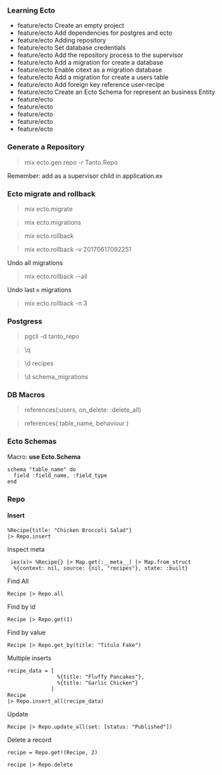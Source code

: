  ### Learning Ecto

- feature/ecto Create an empty project
- feature/ecto Add dependencies for postgres and ecto
- feature/ecto Adding repository
- feature/ecto Set database credentials
- feature/ecto Add the repository process to the supervisor
- feature/ecto Add a migration for create a database
- feature/ecto Enable citext as a migration database
- feature/ecto Add a migration for create a users table
- feature/ecto Add foreign key reference user-recipe
- feature/ecto Create an Ecto Schema for represent an business Entity
- feature/ecto
- feature/ecto
- feature/ecto
- feature/ecto
- feature/ecto

### Generate a Repository

> mix ecto.gen.repo -r Tanto.Repo

Remember: add as a supervisor child in application.ex

### Ecto migrate and rollback

> mix ecto.migrate

> mix ecto.migrations

> mix ecto.rollback

> mix ecto.rollback -v 20170617092251

Undo all migrations

> mix ecto.rollback --all

Undo last `n` migrations

> mix ecto.rollback -n 3

### Postgress

> pgcli -d tanto_repo

> \q

> \d recipes

> \d schema_migrations

### DB Macros

> references(:users, on_delete: :delete_all)

> references( table_name, behaviour )

### Ecto Schemas

Macro: **use Ecto.Schema**

```
schema "table_name" do
  field :field_name, :field_type
end
```

### Repo

#### Insert

```
%Recipe{title: "Chicken Broccoli Salad"}
|> Repo.insert
```

Inspect meta

```
 iex(x)> %Recipe{} |> Map.get(:__meta__) |> Map.from_struct
  %{context: nil, source: {nil, "recipes"}, state: :built}
```

Find All

```
Recipe |> Repo.all
```

Find by id

```
Recipe |> Repo.get(1)
```

Find by value

```
Recipe |> Repo.get_by(title: "Titulo Fake")
```

Multiple inserts

```
recipe_data = [
                %{title: "Fluffy Pancakes"},
                %{title: "Garlic Chicken"}
              ]
Recipe
|> Repo.insert_all(recipe_data)
```

Update

```
Recipe |> Repo.update_all(set: [status: "Published"])
```

Delete a record

```
recipe = Repo.get!(Recipe, 2)

recipe |> Repo.delete
```

